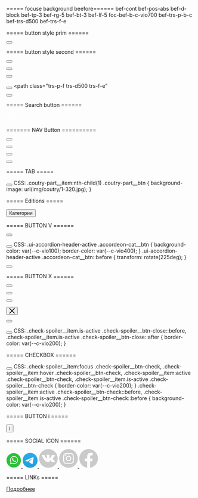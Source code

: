 ===== focuse background beefore======
bef-cont bef-pos-abs bef-d-block bef-tp-3 bef-rg-5 bef-bt-3 bef-lf-5 foc-bef-b-c-vio700 bef-trs-p-b-c bef-trs-d500 bef-trs-f-e

===== button  style prim ======
<!-- btn hero -->
  <button 
    class="hero__button pnt-ev-auto pos-rel f-w700 f-sz12 l-h16 c-white brd-rad100 brd2 b-c-vio400 m1-f-sz18 m1-l-h25
      act-brd-c-vio100 act-b-c-vio500 m2-hov-brd-c-vio100 trs-p-c-b-c-brd trs-d500 trs-f-e
      bef-cont bef-pos-abs bef-tp-7 bef-rg-7 bef-bt-7 bef-lf-7 bef-brd2 bef-brd-rad100 foc-bef-brd-c-vio400 bef-trs-p-brd bef-trs-d500 bef-trs-f-e">
  </button>

===== button  style second ======
<!-- events__btn -->
<button class="events__btn d-none m2-d-block pos-rel w188 h59 f-w700 f-sz18 l-h25 c-vio400 brd-rad100 brd2 brd-c-vio400
act-brd-c-vio100 act-b-c-vio500 act-c-main-light m2-hov-b-c-vio400 m2-hov-c-main-light trs-p-c-b-c-brd trs-d500 trs-f-e
bef-cont bef-pos-abs bef-tp-7 bef-rg-7 bef-bt-7 bef-lf-7 bef-brd2 bef-brd-rad100 foc-bef-brd-c-vio400 bef-trs-p-brd bef-trs-d500 bef-trs-f-e"></button>

<!-- slider-editions__btn-->
<button class="slider-editions__btn pos-rel w130 h40 m2-w120 f-w700 f-sz12 l-h16 c-main-light m2-f-sz16 m2-l-h22
brd-rad100 brd2 brd-c-vio400 act-brd-c-vio100 act-b-c-vio500 m2-hov-b-c-vio400 trs-p-b-c-brd trs-d500 trs-f-e
bef-cont bef-pos-abs bef-tp-7 bef-rg-7 bef-bt-7 bef-lf-7 bef-brd2 bef-brd-rad100 foc-bef-brd-c-vio400 bef-trs-p-brd bef-trs-d500 bef-trs-f-e"></button>

<!-- feedback-form__btn -->
<button class="feedback-form__btn d-none m2-d-block pos-rel w128 h40 m2-w157 m2-h59 f-w700 f-sz18 l-h25 c-vio400 brd-rad100 brd2 brd-c-vio400
act-brd-c-vio100 act-b-c-vio500 act-c-main-light m2-hov-b-c-vio400 m2-hov-c-main-light trs-p-c-b-c-brd trs-d500 trs-f-e
bef-cont bef-pos-abs bef-tp-7 bef-rg-7 bef-bt-7 bef-lf-7 bef-brd2 bef-brd-rad100 foc-bef-brd-c-vio400 bef-trs-p-brd bef-trs-d500 bef-trs-f-e"></button>


<!-- button login -->
<button class="header__login f-w600 f-sz12 l-h16 c-main-light pos-rel brd3 brd-rad100 trs-p-c-b-c-brd trs-d500 trs-f-e
bef-cont bef-pos-abs bef-d-in-block bef-tp-10 bef-rg-10 bef-bt-10 bef-lf-10 bef-brd2 bef-brd-rad100 bef-trs-p-brd bef-trs-d500 bef-trs-f-e
brd-c-vio400 foc-bef-brd-c-vio200 act-b-c-vio500 act-brd-c-vio100  m1-f-sz18 m1-l-h25 m2-hov-b-c-vio400
m5-bef-d-none m5-brd-none m5-brd-rad0 m5-f-w400 m5-foc-b-c-vio700 m5-hov-c-vio200 m5-hov-svg-vio200 m5-hov-b-c-none
m5-act-c-vio400 m5-act-svg-vio400 m5-act-b-c-none"></button>
<path class="trs-p-f trs-d500 trs-f-e"

<!-- button drop-menu -->
<button class="drop-menu__btn c-main-light f-sz18 l-h25 foc-b-c-vio700 act-c-vio700 m2-hov-c-vio400 trs-p-c-b-c-brd trs-d500 trs-f-e
aft-cont aft-d-in-block aft-w7 aft-h7 aft-brd-tp1 aft-brd-rg1 aft-brd-c-main-light aft-trf-r135
act-aft-brd-c-vio700 m2-hov-aft-brd-c-vio400 aft-trs-p-brd-trf aft-trs-d500 aft-trs-f-e is-act-aft-trf-r-45-trlt-y4"></button>

===== Search button ======
<!--  button search -->
<label class="search__label f-sz0 l-h0 cr-point brd1 foc-brd-c-vio200 act-svg-vio700 trs-p-brd trs-d500 trs-f-e m2-hov-svg-vio200" id="searchLabel" aria-label="поиск по сайту" for="searchInput" tabindex="0">
  <svg class="search__icon" width="23" height="22" viewBox="0 0 23 22" fill="none" xmlns="http://www.w3.org/2000/svg">
    <rect class="trs-p-f trs-d500 trs-f-e" width="6.8678" height="1.71695" transform="matrix(-0.718931 0.695081 0.718931 0.695081 4.9375 15.6534)" fill="white"></rect>
    <path class="trs-p-f trs-d500 trs-f-e" fill-rule="evenodd" clip-rule="evenodd" d="M12.0969 18C7.53041 18 3.99692 14.3229 3.99692 10C3.99692 5.67715 7.53041 2 12.0969 2C16.6634 2 20.1969 5.67715 20.1969 10C20.1969 14.3229 16.6634 18 12.0969 18ZM12.0969 20C6.57408 20 2.09692 15.5228 2.09692 10C2.09692 4.47715 6.57408 0 12.0969 0C17.6198 0 22.0969 4.47715 22.0969 10C22.0969 15.5228 17.6198 20 12.0969 20Z" fill="white"></path>
  </svg>
</label>

======= NAV Button ==========
<!-- button nav-slider dark left -->
<button class="d-flex j-c-center a-it-center w30 h30 b-c-grey666 brd2 brd-rad100
foc-brd-c-vio200 m2-hov-b-c-vio400 act-b-c-vio700 act-brd-c-vio200 trs-p-b-c-brd trs-d500 trs-f-e
bef-cont bef-d-block bef-w9 bef-h9 bef-brd-bt1 bef-brd-lf1 bef-brd-c-white bef-trf-trlt-x2-r45
act-bef-trf-r45 bef-trs-p-trf bef-trs-d500 bef-trs-f-e sw-btn-dis-op05" id="sl-gal-btn-lf" aria-label="К предыдущему слайду"></button>
<div class="slider-gallery__paginator f-sz16 l-h32 c-main-light t-al-center" id="sl-gal-pag"></div>
<!-- button nav-slider dark right -->
<button class="d-flex j-c-center a-it-center w30 h30 b-c-grey666 brd2 brd-rad100
foc-brd-c-vio200 m2-hov-b-c-vio400 act-b-c-vio700 act-brd-c-vio200 trs-p-b-c-brd trs-d500 trs-f-e
bef-cont bef-d-block bef-w9 bef-h9 bef-brd-tp1 bef-brd-rg1 bef-brd-c-white bef-trf-trlt-x-2-r45
act-bef-trf-r45 bef-trs-p-trf bef-trs-d500 bef-trs-f-e sw-btn-dis-op05" id="sl-gal-btn-rg" aria-label="К следующему слайду"></button>

<!-- button nav-slider light left -->
<button class="slider-project__btn-left d-flex j-c-center a-it-center w30 h30 b-c-grey93 brd2 brd-rad100
foc-brd-c-vio400 m2-hov-b-c-vio100 act-b-c-vio100 act-brd-c-vio400 trs-p-b-c-brd trs-d500 trs-f-e
bef-cont bef-d-block bef-w9 bef-h9 bef-brd-bt1 bef-brd-lf1 bef-brd-c-black bef-trf-trlt-x2-r45
act-bef-trf-r45 bef-trs-p-trf bef-trs-d500 bef-trs-f-e sw-btn-dis-op05" aria-label="К предыдущему слайду"></button>
<!-- button nav-slider light right -->
<button class="slider-project__btn-right d-flex j-c-center a-it-center w30 h30 b-c-grey93 brd2 brd-rad100
foc-brd-c-vio400 m2-hov-b-c-vio100 act-b-c-vio100 act-brd-c-vio400 trs-p-b-c-brd trs-d500 trs-f-e
bef-cont bef-d-block bef-w9 bef-h9 bef-brd-tp1 bef-brd-rg1 bef-brd-c-black bef-trf-trlt-x-2-r45
act-bef-trf-r45 bef-trs-p-trf bef-trs-d500 bef-trs-f-e sw-btn-dis-op05" aria-label="К следующему слайду"></button>






===== TAB =====
<!--button tab-country-->
<button class="coutry-part__btn js-part-trigger pos-rel w32 h32 m2-w46 m2-h46 brd-rad50 b-sz-cov b-pos-cent b-rep-no-rep
foc-b-shdw-vio400-07 m2-hov-b-shdw-vio400-07 trs-p-b-sh trs-d500 trs-f-e
bef-cont bef-pos-abs bef-tp0 bef-rg0 bef-bt0 bef-lf0 bef-brd2 bef-brd-rad50 act-bef-brd-c-vio700 bef-trs-p-brd bef-trs-d500 bef-trs-f-e
aft-cont aft-pos-abs aft-tp-6 aft-rg-6 aft-bt-6 aft-lf-6 m2-aft-tp-10 m2-aft-rt-10 m2-aft-bt-10 m2-aft-lf-10 aft-brd2 aft-brd-rad50
aft-trs-p-brd aft-trs-d500 aft-trs-f-e is-act-aft-b-c-vio700"></button>
CSS:
.coutry-part__item:nth-child(1) .coutry-part__btn {
  background-image: url(img/coutry/1-320.jpg);
}

===== Editions =====
<!-- button check-spoiler header,  button check-spoiler V-->
<button class="check-spoiler__btn-head js-check-head d-flex j-c-between a-it-center w100pr
c-main-light f-w700 l-h37 brd-tp1 brd-bt1 brd-c-white05 m1-brd-none
aft-cont aft-d-in-block aft-w8 aft-h8 aft-brd-tp1 aft-brd-rg1 aft-brd-c-main-light aft-trf-r135
act-aft-brd-c-vio700 aft-trs-p-brd-trf aft-trs-d500 aft-trs-f-e is-act-aft-trf-r-45-trlt-y4 m1-aft-d-none" type="button">Категории</button>




===== BUTTON V ======
<!-- button drop-menu V -->
<button class="aft-cont aft-d-in-block aft-w7 aft-h7 aft-brd-tp1 aft-brd-rg1 aft-brd-c-main-light aft-trf-r135
act-aft-brd-c-vio700 m2-hov-aft-brd-c-vio400 aft-trs-p-brd-trf aft-trs-d500 aft-trs-f-e is-act-aft-trf-r-45-trlt-y4"></button>

<!-- accordeon button V -->
<button class="accordeon-cat__btn d-flex j-c-center a-it-center w30 h30 m2-w50 m2-h50 b-c-grey-ece brd2 brd-rad100
foc-b-c-vio100 m2-hov-b-c-vio100 act-b-c-vio100 act-brd-c-vio400 trs-p-b-c-brd trs-d500 trs-f-e
bef-cont bef-d-block bef-w7 bef-h7 m2-bef-w14 m2-bef-h14 bef-brd-bt1 bef-brd-rg1 bef-brd-c-black bef-trf-trlt-y-2-r45
act-bef-trf-r225 bef-trs-p-trf bef-trs-d500 bef-trs-f-e"></button>
CSS:
.ui-accordion-header-active .accordeon-cat__btn {
  background-color: var(--c-vio100);
  border-color: var(--c-vio400);
}
.ui-accordion-header-active .accordeon-cat__btn::before {
  transform: rotate(225deg);
}

<!-- button check-spoiler V-->
<button class="aft-cont aft-d-in-block aft-w8 aft-h8 aft-brd-tp1 aft-brd-rg1 aft-brd-c-main-light aft-trf-r135
act-aft-brd-c-vio700 aft-trs-p-brd-trf aft-trs-d500 aft-trs-f-e is-act-aft-trf-r-45-trlt-y4 m1-aft-d-none"></button>


===== BUTTON X ======
<!-- button X 20x1 -->
<button class="w20 h20 d-flex fl-dir-column a-it-center j-c-center
    bef-cont bef-d-block bef-w20 bef-brd-bt1 bef-brd-c-white bef-trf-trlt-y05-r45
    aft-cont aft-d-block aft-w20 aft-brd-tp1 aft-brd-c-white aft-trf-trlt-y-05-r-45"></button>
<!-- button X 20x2 -->
<button class="w20 h20 d-flex fl-dir-column a-it-center j-c-center
    bef-cont bef-d-block bef-w20 bef-brd-bt2 bef-brd-c-white bef-trf-trlt-y1-r45
    aft-cont aft-d-block aft-w20 aft-brd-tp2 aft-brd-c-white aft-trf-trlt-y-1-r-45"></button>
<!-- button X 20x3 -->
<button class="w20 h20 d-flex fl-dir-column a-it-center j-c-center
    bef-cont bef-d-block bef-w20 bef_brd-bt_3 bef-brd-c-white bef_trf_trltY_1-05_r_45
    aft-cont aft-d-block aft-w20 aft_brd-tp_3 aft-brd-c-white aft_trf_trltY_-1-05_r_-45"></button>

<!-- button X search close -->
<button class="search__close js-search-close pos-rel d-block m5-d-none ord3 a-s-start m1-a-s-center
c-white m2-hov-c-vio200 act-c-vio700 trs-p-c-brd trs-d500 trs-f-e
bef-cont bef-pos-abs bef-d-block bef-tp-3 bef-rg-3 bef-bt-3 bef-lf-3 foc-bef-b-c-vio700 bef-trs-p-b-c bef-trs-d500 bef-trs-f-e" type="button" aria-label="закрыть форму поиска">
<svg class="pos-rel d-block w100pr h100pr" width="15" height="15" viewBox="0 0 15 15" fill="none" xmlns="http://www.w3.org/2000/svg">
  <rect width="19.2824" height="1.92824" transform="matrix(0.707093 0.707121 -0.707093 0.707121 1.36572 0.00146484)" fill="currentColor"/>
  <rect width="19.2824" height="1.92824" transform="matrix(0.707093 -0.707121 0.707093 0.707121 0 13.6365)" fill="currentColor"/>
</svg>
</button>

<!-- button X 20x1 gallery-modal -->
<button class="js-modal-btnx z1 pos-abs tp10 rg10 w20 h20 d-flex fl-dir-column a-it-center j-c-center
bef-cont bef-d-block bef-w20 bef-brd-bt1 bef-brd-c-black bef-trf-trlt-y05-r45 foc-bef-brd-c-vio400 act-bef-brd-c-vio700 m2-hov-bef-brd-c-vio400 bef-trs-p-brd bef-trs-d500 bef-trs-f-e
aft-cont aft-d-block aft-w20 aft-brd-tp1 aft-brd-c-black aft-trf-trlt-y-05-r-45 foc-aft-brd-c-vio400 act-aft-brd-c-vio700 m2-hov-aft-brd-c-vio400 aft-trs-p-brd aft-trs-d500 aft-trs-f-e"></button>

<!-- checkbox check-spoiler -->
<button class="check-spoiler__btn-check d-flex fl-shr0 j-c-center a-it-center w12 h12
brd1 brd-c-main-light foc-brd-c-vio200 act-brd-c-vio200 trs-p-brd trs-d500 trs-f-e
bef-cont bef-w4 bef-h4 bef-brd-rad50 bef-trs-p-b-c bef-trs-d500 bef-trs-f-e"></button>
CSS:
.check-spoiler__item.is-active .check-spoiler__btn-close::before,
.check-spoiler__item.is-active .check-spoiler__btn-close::after {
  border-color: var(--c-vio200);
}



===== CHECKBOX ======

<!-- btn-x_check-spoiler -->
<button class="check-spoiler__btn-close btn-x_check-spoiler pos-rel
  bef-cont bef-pos-abs bef-tp0 bef-d-in-block trs_bef_b-c_lg
  aft-cont aft-pos-abs aft-tp0 aft-d-in-block trs_aft_b-c_lg m1-d-none"></button>
CSS:
.check-spoiler__item:focus .check-spoiler__btn-check,
.check-spoiler__item:hover .check-spoiler__btn-check,
.check-spoiler__item:active .check-spoiler__btn-check,
.check-spoiler__item.is-active .check-spoiler__btn-check {
  border-color: var(--c-vio200);
}
.check-spoiler__item:active .check-spoiler__btn-check::before,
.check-spoiler__item.is-active .check-spoiler__btn-check::before {
  background-color: var(--c-vio200);
}

===== BUTTON i =====
<!-- button tippy-project -->
<button class=" js-tippy w16 h16 f-sz12 l-h0 t-al-center brd1 brd-rad50  brd-c-vio400
foc-b-c-vio100 act-b-c-vio400 act-c-main-light m2-hov-b-c-vio100 trs-p-c-b-c-brd trs-d500 trs-f-e">i</button>


===== SOCIAL ICON ======
<!-- social icon watsap -->
<a class="feedback-form__social-link d-block foc-op05 m2-hov-op05 trs-p-op trs-d500 trs-f-e" href>
<svg class="w50 h50 m2-w60 m2-h60 m6-w40 m6-h40 brd1 brd-rad100 trs-p-brd trs-d500 trs-f-e" width="40" height="40" viewBox="0 0 40 40" fill="none" xmlns="http://www.w3.org/2000/svg">
  <path d="M20 39.375C30.7005 39.375 39.375 30.7005 39.375 20C39.375 9.29948 30.7005 0.625 20 0.625C9.29948 0.625 0.625 9.29948 0.625 20C0.625 30.7005 9.29948 39.375 20 39.375Z" fill="#30BF39"></path>
  <path d="M25.875 21.7509C25.625 21.6259 24.3125 20.8759 24.0625 20.8134C23.8125 20.6884 23.625 20.6884 23.4375 20.9384C23.25 21.1884 22.6875 21.8134 22.5625 21.9384C22.375 22.1259 22.25 22.1259 22 22.0009C21.75 21.8759 20.875 21.5634 19.875 20.5634C19.125 19.8134 18.5625 18.9384 18.4375 18.6259C18.3125 18.3759 18.4375 18.1884 18.5625 18.0634C18.6875 17.9384 18.8125 17.7509 19 17.6259C19.1875 17.5009 19.1875 17.3759 19.3125 17.1884C19.4375 17.0009 19.375 16.8759 19.3125 16.6884C19.25 16.5009 18.75 15.1884 18.5625 14.6259C18.375 14.0634 18.125 14.1884 18 14.1259C17.8125 14.1259 17.6875 14.0634 17.5 14.0634C17.25 14.0634 16.9375 14.1884 16.75 14.3759C16.5 14.6259 15.75 15.2509 15.75 16.5634C15.75 17.8759 16.625 19.2509 16.75 19.3759C16.875 19.5634 18.5 22.4384 21.1875 23.6259C23.875 24.8134 23.875 24.4384 24.375 24.4384C24.875 24.4384 26 23.8134 26.25 23.2509C26.5 22.6259 26.5 22.0634 26.4375 22.0009C26.3125 22.0009 26.125 21.9384 25.875 21.7509ZM20.875 28.1884C19.125 28.1884 17.5 27.6884 16.0625 26.7509L12.6875 27.8134L13.8125 24.5634C12.75 23.0634 12.125 21.2509 12.125 19.3759C12.125 14.5009 16.0625 10.5634 20.9375 10.5634C25.8125 10.5634 29.6875 14.5009 29.6875 19.3759C29.6875 24.2509 25.75 28.1884 20.875 28.1884ZM20.875 8.81335C15.0625 8.81335 10.3125 13.5634 10.3125 19.3759C10.3125 21.3134 10.8125 23.1884 11.8125 24.8134L9.875 30.5009L15.75 28.6259C17.3125 29.5009 19.0625 29.9384 20.875 29.9384C26.6875 29.9384 31.4375 25.1884 31.4375 19.3759C31.4375 13.5634 26.75 8.81335 20.875 8.81335Z" fill="white"></path>
</svg>
</a>
<!-- social icon telegramm -->
<a class="feedback-form__social-link d-block foc-op05 m2-hov-op05 trs-p-op trs-d500 trs-f-e" href>
  <svg class="w50 h50 m2-w60 m2-h60 m6-w40 m6-h40 brd1 brd-rad100 trs-p-brd trs-d500 trs-f-e" width="40" height="40" viewBox="0 0 40 40" fill="none" xmlns="http://www.w3.org/2000/svg">
    <path d="M20 40C31.0457 40 40 31.0457 40 20C40 8.95431 31.0457 0 20 0C8.95431 0 0 8.95431 0 20C0 31.0457 8.95431 40 20 40Z" fill="url(#paint0_linear_136320_2878)"></path>
    <path fill-rule="evenodd" clip-rule="evenodd" d="M9.05272 19.7889L20.7163 14.7649C26.2706 12.4547 27.4246 12.0534 28.1769 12.0402C28.3424 12.0373 28.7123 12.0783 28.9519 12.2727C29.1543 12.4369 29.2099 12.6587 29.2366 12.8143C29.2632 12.9699 29.2964 13.3246 29.27 13.6017C28.969 16.7641 27.6666 24.4386 27.0041 27.9806C26.7237 29.4794 26.1721 29.9819 25.6373 30.0311C24.4758 30.138 23.5939 29.2635 22.469 28.5261L18.0056 25.528C16.031 24.2268 17.311 23.5116 18.4364 22.3428C18.7309 22.0368 23.8482 17.3823 23.9472 16.96C23.9592 16.9072 23.9711 16.7104 23.8542 16.6064C23.7372 16.5024 23.5646 16.5384 23.44 16.5663C23.2635 16.6064 20.4515 18.465 15.004 22.1423C14.2058 22.6904 13.4828 22.9575 12.835 22.9435C12.1209 22.9281 10.7473 22.5397 9.72612 22.2078C8.4736 21.8007 7.47812 21.5854 7.56484 20.8939C7.60996 20.5338 8.10592 20.1655 9.05268 19.789L9.05272 19.7889Z" fill="white"></path>
    <defs>
      <linearGradient id="paint0_linear_136320_2878" x1="20" y1="0" x2="20" y2="39.7033" gradientUnits="userSpaceOnUse">
        <stop stop-color="#2AABEE"></stop>
        <stop offset="1" stop-color="#229ED9"></stop>
      </linearGradient>
    </defs>
  </svg>
</a>

<!-- social icon VK -->
<a class="footer__social-link foc-svg-wite act-svg-vio400 m2-hov-svg-white" href="#">
  <svg class="m2-w60 m2-h60 M6_w45 m6-h45" width="50" height="50" viewBox="0 0 50 50" fill="none" xmlns="http://www.w3.org/2000/svg">
    <path class="trs-p-f trs-d500 trs-f-e" d="M25 0C11.1933 0 0 11.1928 0 25C0 38.8072 11.1933 50 25 50C38.8066 50 50 38.8072 50 25C50 11.1928 38.8066 0 25 0ZM37.6813 27.7038C38.8465 28.8419 40.0793 29.913 41.1253 31.1688C41.5887 31.7243 42.0256 32.2987 42.3581 32.9448C42.8327 33.866 42.4041 34.8762 41.5795 34.9309L36.4578 34.9299C35.135 35.0394 34.0824 34.5059 33.1949 33.6015C32.4864 32.8808 31.8292 32.111 31.1468 31.3657C30.868 31.0598 30.5744 30.7719 30.2246 30.5453C29.5263 30.091 28.9197 30.2302 28.5197 30.9596C28.112 31.7018 28.0189 32.5243 27.9801 33.3504C27.9243 34.5581 27.5601 34.8737 26.3483 34.9304C23.7591 35.0517 21.3023 34.6588 19.0189 33.3535C17.0046 32.202 15.4455 30.577 14.087 28.7371C11.4414 25.1504 9.41534 21.2138 7.59488 17.1642C7.18517 16.2522 7.48491 15.7642 8.49105 15.7453C10.1627 15.713 11.8343 15.7171 13.5059 15.7437C14.1862 15.7545 14.6363 16.1437 14.8977 16.7857C15.801 19.0082 16.9084 21.1228 18.2962 23.0839C18.666 23.6061 19.0435 24.1269 19.5811 24.4957C20.1744 24.9028 20.6266 24.7683 20.9064 24.1059C21.0854 23.6849 21.1627 23.2348 21.2015 22.7836C21.3345 21.2384 21.3504 19.6936 21.1202 18.1545C20.977 17.1913 20.4353 16.5693 19.4752 16.3872C18.9862 16.2946 19.0578 16.1136 19.2957 15.8343C19.7084 15.3514 20.0951 15.0527 20.868 15.0527L26.6547 15.0517C27.5668 15.2307 27.7714 15.6399 27.8951 16.5586L27.9003 22.9893C27.8895 23.3448 28.0788 24.3985 28.7171 24.6312C29.2286 24.8 29.5662 24.3898 29.8721 24.066C31.2598 22.5933 32.2486 20.8552 33.134 19.0563C33.5248 18.2629 33.8619 17.4419 34.1893 16.6194C34.4327 16.0113 34.8113 15.712 35.4977 15.7223L41.0701 15.7289C41.2343 15.7289 41.401 15.7304 41.5637 15.7586C42.5028 15.9192 42.7601 16.3233 42.4696 17.2394C42.0123 18.6788 41.1238 19.8777 40.2552 21.0798C39.3243 22.3668 38.3315 23.6087 37.4097 24.9013C36.5627 26.0829 36.6297 26.6777 37.6813 27.7038Z" fill="#CACACA"></path>
  </svg>
</a>

<!-- social icon instagramm -->
<a class="footer__social-link foc-svg-wite act-svg-vio400 m2-hov-svg-white" href="#">
  <svg class="m2-w60 m2-h60 M6_w45 m6-h45" width="50" height="50" viewBox="0 0 50 50" fill="none" xmlns="http://www.w3.org/2000/svg">
    <path class="trs-p-f trs-d500 trs-f-e" d="M20.2148 25C20.2148 27.6428 22.3572 29.7852 25 29.7852C27.6428 29.7852 29.7852 27.6428 29.7852 25C29.7852 22.3572 27.6428 20.2148 25 20.2148C22.3572 20.2148 20.2148 22.3572 20.2148 25Z" fill="#CACACA"></path>
    <path class="trs-p-f trs-d500 trs-f-e" d="M13.8091 16.5333C14.0392 15.91 14.4061 15.3458 14.883 14.8827C15.3461 14.4059 15.9099 14.0389 16.5336 13.8089C17.0394 13.6124 17.7993 13.3786 19.1989 13.3149C20.713 13.2458 21.1669 13.231 24.9999 13.231C28.8333 13.231 29.2873 13.2455 30.8009 13.3145C32.2006 13.3786 32.9608 13.6124 33.4663 13.8089C34.09 14.0389 34.6542 14.4059 35.1169 14.8827C35.5937 15.3458 35.9607 15.9096 36.1911 16.5333C36.3876 17.0392 36.6214 17.7994 36.6851 19.1991C36.7542 20.7127 36.769 21.1667 36.769 25.0001C36.769 28.8331 36.7542 29.287 36.6851 30.8011C36.6214 32.2007 36.3876 32.9606 36.1911 33.4664C35.9607 34.0901 35.5941 34.6539 35.1173 35.117C34.6542 35.5939 34.0904 35.9608 33.4667 36.1909C32.9608 36.3877 32.2006 36.6215 30.8009 36.6852C29.2873 36.7543 28.8337 36.7688 25.0003 36.7688C21.1665 36.7688 20.7126 36.7543 19.1993 36.6852C17.7997 36.6215 17.0394 36.3877 16.5336 36.1909C15.2816 35.7079 14.2921 34.7184 13.8091 33.4664C13.6127 32.9606 13.3788 32.2007 13.3148 30.8011C13.2457 29.287 13.2312 28.8331 13.2312 25.0001C13.2312 21.1667 13.2457 20.7127 13.3148 19.1991C13.3785 17.7994 13.6123 17.0392 13.8091 16.5333ZM24.9999 32.3712C29.0714 32.3712 32.3718 29.0711 32.3718 24.9997C32.3718 20.9283 29.0714 17.6282 24.9999 17.6282C20.9289 17.6282 17.6284 20.9283 17.6284 24.9997C17.6284 29.0711 20.9289 32.3712 24.9999 32.3712ZM17.337 19.0594C18.2884 19.0594 19.0597 18.2881 19.0597 17.3367C19.0597 16.3853 18.2884 15.614 17.337 15.614C16.3856 15.614 15.6143 16.3853 15.6143 17.3367C15.6146 18.2881 16.3856 19.0594 17.337 19.0594Z" fill="#CACACA"></path>
    <path class="trs-p-f trs-d500 trs-f-e" d="M25 0C38.805 0 50 11.195 50 25C50 38.805 38.805 50 25 50C11.195 50 0 38.805 0 25C0 11.195 11.195 0 25 0ZM10.7311 30.9185C10.8006 32.4467 11.0435 33.49 11.3983 34.4032C12.1441 36.3316 13.6684 37.8559 15.5968 38.6017C16.5096 38.9565 17.5533 39.1991 19.0811 39.2689C20.612 39.3387 21.101 39.3555 24.9996 39.3555C28.8986 39.3555 29.3873 39.3387 30.9185 39.2689C32.4463 39.1991 33.49 38.9565 34.4028 38.6017C35.3611 38.2412 36.2286 37.6762 36.9457 36.9457C37.6759 36.2289 38.2408 35.3611 38.6013 34.4032C38.9561 33.4904 39.1991 32.4467 39.2685 30.9189C39.3391 29.3877 39.3555 28.8986 39.3555 25C39.3555 21.1014 39.3391 20.6123 39.2689 19.0815C39.1994 17.5533 38.9568 16.51 38.6021 15.5968C38.2416 14.6389 37.6762 13.7711 36.9457 13.0543C36.2289 12.3238 35.3611 11.7588 34.4032 11.3983C33.49 11.0435 32.4467 10.8009 30.9185 10.7311C29.3877 10.6613 28.8986 10.6445 25 10.6445C21.1014 10.6445 20.6123 10.6613 19.0815 10.7315C17.5533 10.8009 16.51 11.0435 15.5968 11.3979C14.6389 11.7584 13.7711 12.3238 13.0539 13.0543C12.3238 13.7714 11.7584 14.6389 11.3983 15.5968C11.0432 16.51 10.8006 17.5533 10.7307 19.0815C10.6609 20.6123 10.6445 21.1014 10.6445 25C10.6445 28.8986 10.6609 29.3877 10.7311 30.9185Z" fill="#CACACA"></path>
  </svg>
</a>

<!-- social icon facebook -->
<a class="footer__social-link foc-svg-wite act-svg-vio400 m2-hov-svg-white" href="#">
  <svg class="m2-w60 m2-h60 M6_w45 m6-h45" width="50" height="50" viewBox="0 0 50 50" fill="none" xmlns="http://www.w3.org/2000/svg">
    <path class="trs-p-f trs-d500 trs-f-e" d="M25 0C11.25 0 0 11.2701 0 25.1506C0 37.7008 9.14999 48.1175 21.1 50V32.4297H14.75V25.1506H21.1V19.6034C21.1 13.3032 24.825 9.83936 30.55 9.83936C33.275 9.83936 36.125 10.3163 36.125 10.3163V16.5161H32.975C29.875 16.5161 28.9 18.4488 28.9 20.4317V25.1506H35.85L34.725 32.4297H28.9V50C34.7911 49.0659 40.1555 46.048 44.0248 41.4911C47.8941 36.9342 50.0133 31.1387 49.9999 25.1506C49.9999 11.2701 38.75 0 25 0Z" fill="#CACACA"></path>
  </svg>
</a>

===== LINKs =====

<!-- events link -->
<a class="slider-events__link pos-rel l-h28 c-vio400 brd-bt1 brd-c-vio400 foc-c-main-light foc-brd-c-main-light
m2-hov-brd-c-vio700 m2-hov-c-vio700 act-c-main-dark act-brd-c-main-dark trs-p-c-brd trs-d500 trs-f-e
bef-cont bef-z-1 bef-pos-abs bef-tp0 bef-rg-5 bef-bt-7 bef-lf-5 foc-bef-b-c-vio400 bef-trs-p-b-c bef-trs-d500 bef-trs-f-e" href>Подробнее</a>

<!-- projects link -->
<a class="projects__link f-w600 c-vio400 brd-bt1 foc-b-c-vio400 foc-c-main-light act-c-vio700 act-brd-c-vio700
m2-hov-c-vio400 m2-hov-brd-c-vio400 trs-p-c-b-c-brd trs-d500 trs-f-e"></a>



